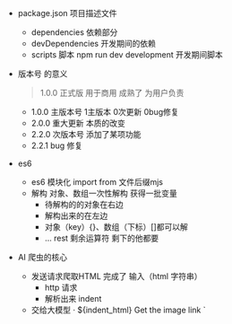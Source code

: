 - package.json
  项目描述文件
  - dependencies 依赖部分
  - devDependencies 开发期间的依赖
  - scripts 脚本
    npm run dev development 开发期间脚本

- 版本号 的意义
  > 1.0.0 正式版 用于商用 成熟了 为用户负责
  - 1.0.0 主版本号 1主版本 0次更新 0bug修复
  - 2.0.0 重大更新 本质的改变
  - 2.2.0 次版本号 添加了某项功能
  - 2.2.1 bug 修复

- es6
  - es6 模块化 import from  文件后缀mjs
  - 解构 
    对象、数组一次性解构 获得一批变量
    - 待解构的的对象在右边
    - 解构出来的在左边
    - 对象（key）{}、数组（下标）[]都可以解
    - ... rest 剩余运算符 剩下的他都要

- AI 爬虫的核心
  - 发送请求爬取HTML 完成了 输入（html 字符串）
    - http 请求
    - 解析出来 indent
  - 交给大模型
    ·
    ${indent_html}
  Get the image link
  `